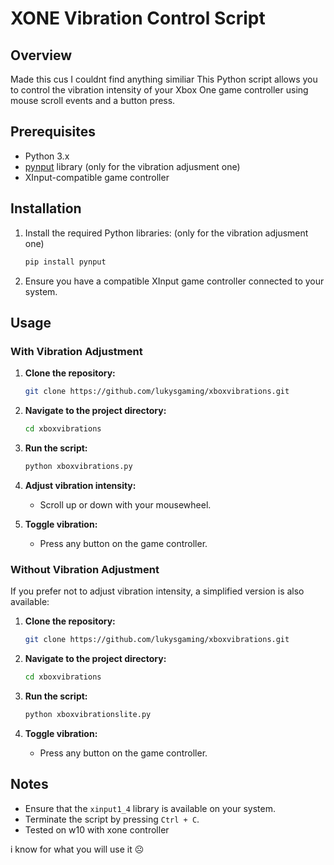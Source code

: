 # XONE Vibration Control Script

## Overview

Made this cus I couldnt find anything similiar 
This Python script allows you to control the vibration intensity of your Xbox One game controller using mouse scroll events and a button press.

## Prerequisites

- Python 3.x
- [pynput](https://pypi.org/project/pynput/) library (only for the vibration adjusment one)
- XInput-compatible game controller

## Installation

1. Install the required Python libraries: 
(only for the vibration adjusment one)

    ```bash
    pip install pynput
    ```

3. Ensure you have a compatible XInput game controller connected to your system.

## Usage

### With Vibration Adjustment

1. **Clone the repository:**

    ```bash
    git clone https://github.com/lukysgaming/xboxvibrations.git
    ```

2. **Navigate to the project directory:**

    ```bash
    cd xboxvibrations
    ```

3. **Run the script:**

    ```bash
    python xboxvibrations.py
    ```

4. **Adjust vibration intensity:**
    - Scroll up or down with your mousewheel.

5. **Toggle vibration:**
    - Press any button on the game controller.

### Without Vibration Adjustment

If you prefer not to adjust vibration intensity, a simplified version is also available:

1. **Clone the repository:**

    ```bash
    git clone https://github.com/lukysgaming/xboxvibrations.git
    ```

2. **Navigate to the project directory:**

    ```bash
    cd xboxvibrations
    ```

3. **Run the script:**

    ```bash
    python xboxvibrationslite.py
    ```

4. **Toggle vibration:**
    - Press any button on the game controller.

## Notes

- Ensure that the `xinput1_4` library is available on your system.
- Terminate the script by pressing `Ctrl + C`.
- Tested on w10 with xone controller


i know for what you will use it ☹
